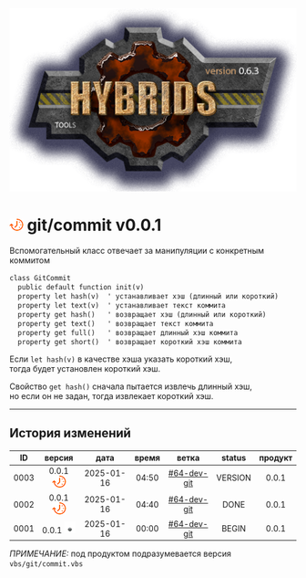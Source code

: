 [![logo](../../logo.png)](../../docs.md "documentation") 

[M]: ../git.md               "родитель"
[P]: ../../icons/progress.png  "в процессе..."
[S]: ../../icons/success.png   "ошибок не обнаружено"
[E]: ../../icons/empty.png     "нет данных"

[![P]][M] git/commit v0.0.1
===========================
Вспомогательный класс отвечает за манипуляции с конкретным коммитом  

```
class GitCommit
  public default function init(v) 
  property let hash(v)  ' устанавливает хэш (длинный или короткий)
  property let text(v)  ' устанавливает текст коммита
  property get hash()   ' возвращает хэш (длинный или короткий)
  property get text()   ' возвращает текст коммита
  property get full()   ' возвращает длинный хэш коммита
  property get short()  ' возвращает короткий хэш коммита
```

Если `let hash(v)` в качестве хэша указать короткий хэш,  
тогда будет установлен короткий хэш.  

Свойство `get hash()` сначала пытается извлечь длинный хэш,  
но если он не задан, тогда извлекает короткий хэш.  

--------------------------------------------------------------------------------

История изменений 
-----------------

| **ID** |      версия     |    дата    | время |     ветка     | status  | продукт |  
|:------:|:---------------:|:----------:|:-----:|:-------------:|:-------:|:-------:|  
|  0003  | 0.0.1 [![P]][M] | 2025-01-16 | 04:50 | [#64-dev-git] | VERSION |  0.0.1  |  
|  0002  | 0.0.1 [![P]][M] | 2025-01-16 | 04:40 | [#64-dev-git] |  DONE   |  0.0.1  |  
|  0001  | 0.0.1 [![E]][M] | 2025-01-16 | 00:00 | [#64-dev-git] |  BEGIN  |  0.0.1  |  

*ПРИМЕЧАНИЕ:* под продуктом подразумевается версия `vbs/git/commit.vbs`  

[#64-dev-git]:   ../../history.md#-v064-dev